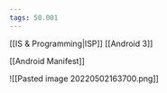 ```yaml
---
tags: 50.001
---
```

[[IS & Programming|ISP]]
[[Android 3]]

[[Android Manifest]]

![[Pasted image 20220502163700.png]]
